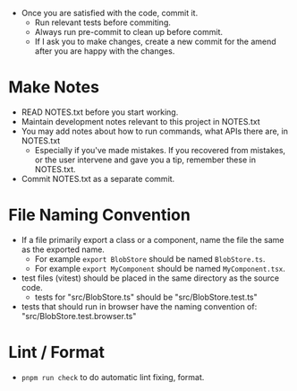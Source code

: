 - Once you are satisfied with the code, commit it.
  - Run relevant tests before commiting.
  - Always run pre-commit to clean up before commit.
  - If I ask you to make changes, create a new commit for the amend after you are happy with the changes.

# Make Notes

- READ NOTES.txt before you start working.
- Maintain development notes relevant to this project in NOTES.txt
- You may add notes about how to run commands, what APIs there are, in NOTES.txt
  - Especially if you've made mistakes. If you recovered from mistakes, or the user intervene and gave you a tip, remember these in NOTES.txt.
- Commit NOTES.txt as a separate commit.

# File Naming Convention

- If a file primarily export a class or a component, name the file the same as the exported name.
  - For example `export BlobStore` should be named `BlobStore.ts`.
  - For example `export MyComponent` should be named `MyComponent.tsx`.
- test files (vitest) should be placed in the same directory as the source code.
  - tests for "src/BlobStore.ts" should be "src/BlobStore.test.ts"
- tests that should run in browser have the naming convention of: "src/BlobStore.test.browser.ts"

# Lint / Format

- `pnpm run check` to do automatic lint fixing, format.
